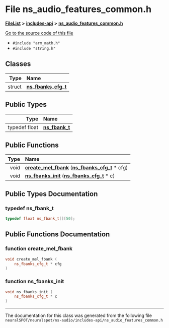 

# File ns\_audio\_features\_common.h



[**FileList**](files.md) **>** [**includes-api**](dir_b70d46c064802b213244316ef6218d52.md) **>** [**ns\_audio\_features\_common.h**](ns__audio__features__common_8h.md)

[Go to the source code of this file](ns__audio__features__common_8h_source.md)



* `#include "arm_math.h"`
* `#include "string.h"`















## Classes

| Type | Name |
| ---: | :--- |
| struct | [**ns\_fbanks\_cfg\_t**](structns__fbanks__cfg__t.md) <br> |


## Public Types

| Type | Name |
| ---: | :--- |
| typedef float | [**ns\_fbank\_t**](#typedef-ns_fbank_t)  <br> |




















## Public Functions

| Type | Name |
| ---: | :--- |
|  void | [**create\_mel\_fbank**](#function-create_mel_fbank) ([**ns\_fbanks\_cfg\_t**](structns__fbanks__cfg__t.md) \* cfg) <br> |
|  void | [**ns\_fbanks\_init**](#function-ns_fbanks_init) ([**ns\_fbanks\_cfg\_t**](structns__fbanks__cfg__t.md) \* c) <br> |




























## Public Types Documentation




### typedef ns\_fbank\_t 

```C++
typedef float ns_fbank_t[][50];
```



## Public Functions Documentation




### function create\_mel\_fbank 

```C++
void create_mel_fbank (
    ns_fbanks_cfg_t * cfg
) 
```






### function ns\_fbanks\_init 

```C++
void ns_fbanks_init (
    ns_fbanks_cfg_t * c
) 
```




------------------------------
The documentation for this class was generated from the following file `neuralSPOT/neuralspot/ns-audio/includes-api/ns_audio_features_common.h`

